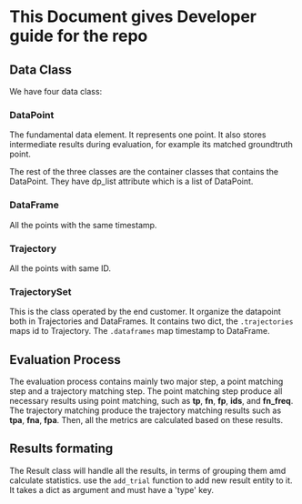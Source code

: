 # This Document gives Developer guide for the repo
## Data Class
We have four data class:
### DataPoint
The fundamental data element. It represents one point. It also stores intermediate results during evaluation, for example its matched groundtruth point.

The rest of the three classes are the container classes that contains the DataPoint. They have dp_list attribute which is a list of DataPoint.

### DataFrame
All the points with the same timestamp.

### Trajectory
All the points with same ID.

### TrajectorySet
This is the class operated by the end customer. It organize the datapoint both in Trajectories and DataFrames. It contains two dict, the `.trajectories` maps id to Trajectory. The `.dataframes` map timestamp to DataFrame.


## Evaluation Process
The evaluation process contains mainly two major step, a point matching step and a trajectory matching step. The point matching step produce all necessary results using point matching, such as **tp**, **fn**, **fp**, **ids**, and **fn_freq**. The trajectory matching produce the trajectory matching results such as **tpa**, **fna**, **fpa**. Then, all the metrics are calculated based on these results.

## Results formating
The Result class will handle all the results, in terms of grouping them amd calculate statistics. use the `add_trial` function to add new result entity to it. It takes a dict as argument and must have a 'type' key.